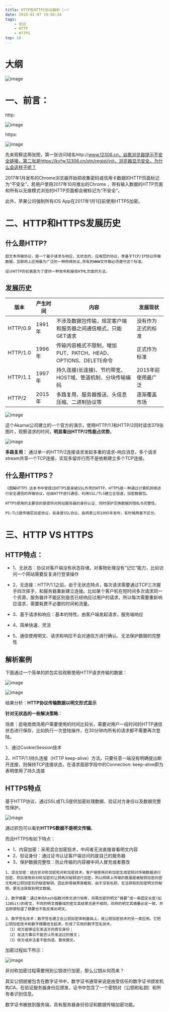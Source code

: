 ```yaml
---
title: HTTP和HTTPS协议解析（一）
date: 2018-01-07 19:56:24
tags: 
    - 协议
    - HTTP
    - HTTPS
top: 10
---
```

# 大纲
![image](http://on-img.com/chart_image/5b5039cbe4b067df59e110dd.png)

# 一、前言：
http:

![image](https://img-blog.csdn.net/20180719095113808?watermark/2/text/aHR0cHM6Ly9ibG9nLmNzZG4ubmV0L3hpYW9taW5nMTAwMDAx/font/5a6L5L2T/fontsize/400/fill/I0JBQkFCMA==/dissolve/70)

https:

![image](https://img-blog.csdn.net/20180719133425838?watermark/2/text/aHR0cHM6Ly9ibG9nLmNzZG4ubmV0L3hpYW9taW5nMTAwMDAx/font/5a6L5L2T/fontsize/400/fill/I0JBQkFCMA==/dissolve/70)

先来观察这两张图，第一张访问域名http://www.12306.cn，谷歌浏览器提示不安全链接，第二张是https://kyfw.12306.cn/otn/regist/init，浏览器显示安全，为什么会这样子呢？

2017年1月发布的Chrome浏览器开始把收集密码或信用卡数据的HTTP页面标记为“不安全”，若用户使用2017年10月推出的Chrome ，带有输入数据的HTTP页面和所有以无痕模式浏览的HTTP页面都会被标记为“不安全”。

此外，苹果公司强制所有iOS App在2017年1月1日前使用HTTPS加密。

# 二、HTTP和HTTPS发展历史
## 什么是HTTP?


```
超文本传输协议，是一个基于请求与响应，无状态的，应用层的协议，常基于TCP/IP协议传输数据，互联网上应用最为广泛的一种网络协议,所有的WWW文件都必须遵守这个标准。

设计HTTP的初衷是为了提供一种发布和接收HTML页面的方法。
```

## 发展历史


版本  |	产生时间	| 内容	|发展现状
--- | ---|  ---| ---
HTTP/0.9 |	1991年 |	不涉及数据包传输，规定客户端和服务器之间通信格式，只能GET请求|	没有作为正式的标准
HTTP/1.0  |	1996年|	传输内容格式不限制，增加PUT、PATCH、HEAD、 OPTIONS、DELETE命令	| 正式作为标准
HTTP/1.1 |	1997年 |	持久连接(长连接)、节约带宽、HOST域、管道机制、分块传输编码 |	2015年前使用最广泛
HTTP/2 |	2015年 |	多路复用、服务器推送、头信息压缩、二进制协议等 |逐渐覆盖市场

![image](https://img-blog.csdn.net/20180723103857872?watermark/2/text/aHR0cHM6Ly9ibG9nLmNzZG4ubmV0L3hpYW9taW5nMTAwMDAx/font/5a6L5L2T/fontsize/400/fill/I0JBQkFCMA==/dissolve/70)

这个Akamai公司建立的一个官方的演示，使用HTTP/1.1和HTTP/2同时请求379张图片，观察请求的时间，**明显看出HTTP/2性能占优势**。

![image](https://img-blog.csdn.net/20180723105652242?watermark/2/text/aHR0cHM6Ly9ibG9nLmNzZG4ubmV0L3hpYW9taW5nMTAwMDAx/font/5a6L5L2T/fontsize/400/fill/I0JBQkFCMA==/dissolve/70)

**多路复用：**
通过单一的HTTP/2连接请求发起多重的请求-响应消息，多个请求stream共享一个TCP连接，实现多留并行而不是依赖建立多个TCP连接。

## 什么是HTTPS？

```
《图解HTTP》这本书中曾提过HTTPS是身披SSL外壳的HTTP。HTTPS是一种通过计算机网络进行安全通信的传输协议，经由HTTP进行通信，利用SSL/TLS建立全信道，加密数据包。

HTTPS使用的主要目的是提供对网站服务器的身份认证，同时保护交换数据的隐私与完整性。

PS:TLS是传输层加密协议，前身是SSL协议，由网景公司1995年发布，有时候两者不区分。

```

# 三、HTTP VS HTTPS

## HTTP特点：
- 1、无状态：协议对客户端没有状态存储，对事物处理没有“记忆”能力，比如访问一个网站需要反复进行登录操作

- 2、无连接：HTTP/1.1之前，由于无状态特点，每次请求需要通过TCP三次握手四次挥手，和服务器重新建立连接。比如某个客户机在短时间多次请求同一个资源，服务器并不能区别是否已经响应过用户的请求，所以每次需要重新响应请求，需要耗费不必要的时间和流量。

- 3、基于请求和响应：基本的特性，由客户端发起请求，服务端响应

- 4、简单快速、灵活

- 5、通信使用明文、请求和响应不会对通信方进行确认、无法保护数据的完整性

## 解析案例

下面通过一个简单的抓包实验观察使用HTTP请求传输的数据： 

![image](https://img-blog.csdn.net/20180723103319469?watermark/2/text/aHR0cHM6Ly9ibG9nLmNzZG4ubmV0L3hpYW9taW5nMTAwMDAx/font/5a6L5L2T/fontsize/400/fill/I0JBQkFCMA==/dissolve/70)

![image](https://img-blog.csdn.net/20180719135617449?watermark/2/text/aHR0cHM6Ly9ibG9nLmNzZG4ubmV0L3hpYW9taW5nMTAwMDAx/font/5a6L5L2T/fontsize/400/fill/I0JBQkFCMA==/dissolve/70)

结果分析：**HTTP协议传输数据以明文形式显示**

**针对无状态的一些解决策略**：

场景：逛电商商场用户需要使用的时间比较长，需要对用户一段时间的HTTP通信状态进行保存，比如执行一次登陆操作，在30分钟内所有的请求都不需要再次登陆。

1、通过Cookie/Session技术

2、HTTP/1.1持久连接（HTTP keep-alive）方法，只要任意一端没有明确提出断开连接，则保持TCP连接状态，在请求首部字段中的Connection: keep-alive即为表明使用了持久连接

## HTTPS特点

基于HTTP协议，通过SSL或TLS提供加密处理数据、验证对方身份以及数据完整性保护。

![image](https://img-blog.csdn.net/20180719135629906?watermark/2/text/aHR0cHM6Ly9ibG9nLmNzZG4ubmV0L3hpYW9taW5nMTAwMDAx/font/5a6L5L2T/fontsize/400/fill/I0JBQkFCMA==/dissolve/70)

通过抓包可以看到**HTTPS数据不是明文传输**。

而且HTTPS有如下特点：

- 1、内容加密：采用混合加密技术，中间者无法直接查看明文内容
- 2、验证身份：通过证书认证客户端访问的是自己的服务器
- 3、保护数据完整性：防止传输的内容被中间人冒充或者篡改


```
1、混合加密：结合非对称加密和对称加密技术。客户端使用对称加密生成密钥对传输数据进行加密，然后使用非对称加密的公钥再对秘钥进行加密，所以网络上传输的数据是被秘钥加密的密文和用公钥加密后的秘密秘钥，因此即使被黑客截取，由于没有私钥，无法获取到加密明文的秘钥，便无法获取到明文数据。 

2、数字摘要：通过单向hash函数对原文进行哈希，将需加密的明文“摘要”成一串固定长度(如128bit)的密文，不同的明文摘要成的密文其结果总是不相同，同样的明文其摘要必定一致，并且即使知道了摘要也不能反推出明文。 

3、数字签名技术：数字签名建立在公钥加密体制基础上，是公钥加密技术的另一类应用。它把公钥加密技术和数字摘要结合起来，形成了实用的数字签名技术。
 （1）收方能够证实发送方的真实身份；
 （2）发送方事后不能否认所发送过的报文；
 （3）收方或非法者不能伪造、篡改报文。
```
加密过程如下所示：

![image](https://img-blog.csdn.net/20180719103559793?watermark/2/text/aHR0cHM6Ly9ibG9nLmNzZG4ubmV0L3hpYW9taW5nMTAwMDAx/font/5a6L5L2T/fontsize/400/fill/I0JBQkFCMA==/dissolve/70)

非对称加密过程需要用到公钥进行加密，那么公钥从何而来？

其实公钥就被包含在数字证书中，数字证书通常来说是由受信任的数字证书颁发机构CA，在验证服务器身份后颁发，证书中包含了一个密钥对（公钥和私钥）和所有者识别信息。

数字证书被放到服务端，具有服务器身份验证和数据传输加密功能。
